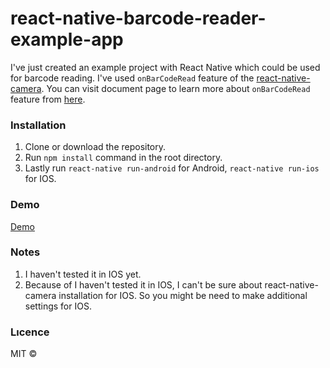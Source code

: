 # react-native-barcode-reader-example-app

I've just created an example project with React Native which could be used for barcode reading. I've used `onBarCodeRead` feature of the [react-native-camera](https://github.com/react-native-community/react-native-camera). You can visit document page to learn more about `onBarCodeRead` feature from [here](https://github.com/react-native-community/react-native-camera/blob/master/docs/RNCamera.md#bar-code-related-props).

### Installation

1. Clone or download the repository.
2. Run `npm install` command in the root directory.
3. Lastly run `react-native run-android` for Android, `react-native run-ios` for IOS.

### Demo

[Demo](https://drive.google.com/uc?export=view&id=1Rh4SRYdOVg9UYXxV6tBD2g4_wXBSy3Ld)

### Notes

1. I haven't tested it in IOS yet.
2. Because of I haven't tested it in IOS, I can't be sure about react-native-camera installation for IOS. So you might be need to make additional settings for IOS.

### Lıcence

MIT ©
